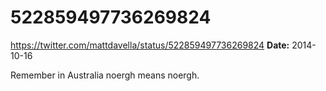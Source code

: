# 522859497736269824
https://twitter.com/mattdavella/status/522859497736269824
**Date:** 2014-10-16

Remember in Australia noergh means noergh.
